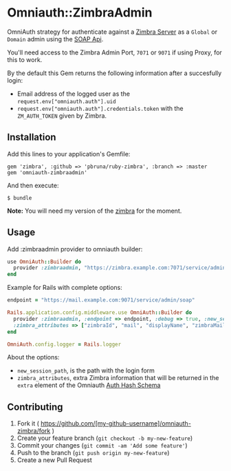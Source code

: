 # Omniauth::ZimbraAdmin

OmniAuth strategy for authenticate against a [Zimbra Server](http://www.zimbra.com) as a `Global` or `Domain` admin using the [SOAP Api](https://wiki.zimbra.com/wiki/SOAP_API_Reference_Material_Beginning_with_ZCS_8).

You'll need access to the Zimbra Admin Port, `7071` or `9071` if using Proxy, for this to work.

By the default this Gem returns the following information after a succesfully login:

* Email address of the logged user as the `request.env["omniauth.auth"].uid`
* `request.env["omniauth.auth"].credentials.token` with the `ZM_AUTH_TOKEN` given by Zimbra.

## Installation

Add this lines to your application's Gemfile:

    gem 'zimbra', :github => 'pbruna/ruby-zimbra', :branch => :master
    gem 'omniauth-zimbraadmin'

And then execute:

    $ bundle

**Note:** You will need my version of the [zimbra](https://github.com/pbruna/ruby-zimbra) for the moment.

## Usage

Add :zimbraadmin provider to omniauth builder:

```ruby
use OmniAuth::Builder do
  provider :zimbraadmin, "https://zimbra.example.com:7071/service/admin/soap"
end
```

Example for Rails with complete options:

```ruby
endpoint = "https://mail.example.com:9071/service/admin/soap"

Rails.application.config.middleware.use OmniAuth::Builder do  
  provider :zimbraadmin, :endpoint => endpoint, :debug => true, :new_session_path => "/sessions/new",
  :zimbra_attributes => ["zimbraId", "mail", "displayName", "zimbraMailAlias"]
end

OmniAuth.config.logger = Rails.logger
```

About the options:

* `new_session_path`, is the path with the login form
* `zimbra_attributes`, extra Zimbra information that will be returned in the `extra` element of the Omniauth [Auth Hash Schema](https://github.com/intridea/omniauth/wiki/Auth-Hash-Schema)

## Contributing

1. Fork it ( https://github.com/[my-github-username]/omniauth-zimbra/fork )
2. Create your feature branch (`git checkout -b my-new-feature`)
3. Commit your changes (`git commit -am 'Add some feature'`)
4. Push to the branch (`git push origin my-new-feature`)
5. Create a new Pull Request

